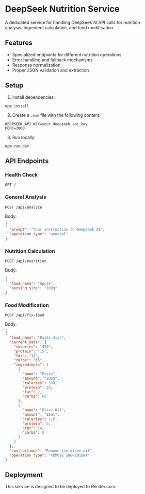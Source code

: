 # DeepSeek Nutrition Service

A dedicated service for handling DeepSeek AI API calls for nutrition analysis, ingredient calculation, and food modification.

## Features

- Specialized endpoints for different nutrition operations
- Error handling and fallback mechanisms
- Response normalization
- Proper JSON validation and extraction

## Setup

1. Install dependencies:
```
npm install
```

2. Create a `.env` file with the following content:
```
DEEPSEEK_API_KEY=your_deepseek_api_key
PORT=3000
```

3. Run locally:
```
npm run dev
```

## API Endpoints

### Health Check
```
GET /
```

### General Analysis
```
POST /api/analyze
```
Body:
```json
{
  "prompt": "Your instruction to DeepSeek AI",
  "operation_type": "general"
}
```

### Nutrition Calculation
```
POST /api/nutrition
```
Body:
```json
{
  "food_name": "Apple",
  "serving_size": "100g"
}
```

### Food Modification
```
POST /api/fix-food
```
Body:
```json
{
  "food_name": "Pasta dish",
  "current_data": {
    "calories": "450",
    "protein": "15",
    "fat": "12",
    "carbs": "65",
    "ingredients": [
      {
        "name": "Pasta",
        "amount": "200g",
        "calories": 300,
        "protein": 10,
        "fat": 2,
        "carbs": 60
      },
      {
        "name": "Olive Oil",
        "amount": "15ml",
        "calories": 120,
        "protein": 0,
        "fat": 14,
        "carbs": 0
      }
    ]
  },
  "instructions": "Remove the olive oil",
  "operation_type": "REMOVE_INGREDIENT"
}
```

## Deployment

This service is designed to be deployed to Render.com.
